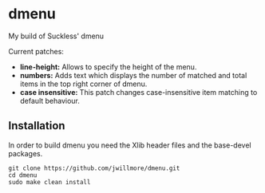 # dmenu
My build of Suckless' dmenu

Current patches:
  - **line-height:** Allows to specify the height of the menu.
  - **numbers:** Adds text which displays the number of matched and total items in the top right corner of dmenu.
  - **case insensitive:** This patch changes case-insensitive item matching to default behaviour.

Installation
--------------
In order to build dmenu you need the Xlib header files and the base-devel packages.
``` 
git clone https://github.com/jwillmore/dmenu.git
cd dmenu
sudo make clean install
```
